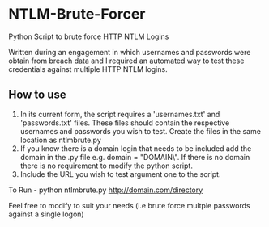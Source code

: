 # NTLM-Brute-Forcer
Python Script to brute force HTTP NTLM Logins

Written during an engagement in which usernames and passwords were obtain from breach data and I required an automated way to test these credentials against multiple HTTP NTLM logins. 

## How to use
1. In its current form, the script requires a 'usernames.txt' and 'passwords.txt' files. These files should contain the respective usernames and passwords you wish to test. Create the files in the same location as ntlmbrute.py
2. If you know there is a domain login that needs to be included add the domain in the .py file e.g. domain = "DOMAIN\\". If there is no domain there is no requirement to modify the python script.
3. Include the URL you wish to test argument one to the script.

To Run - python ntlmbrute.py http://domain.com/directory

Feel free to modify to suit your needs (i.e brute force multple passwords against a single logon)
